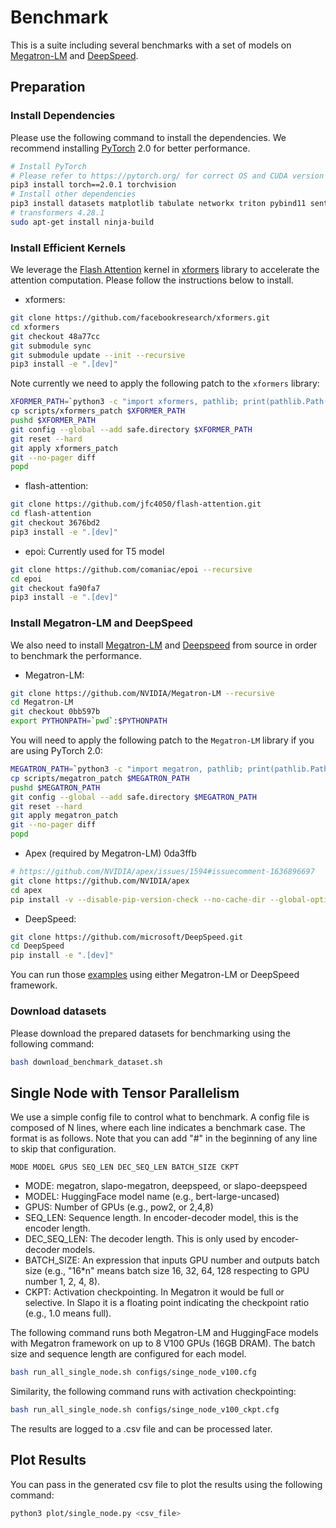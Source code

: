 <!--- Copyright Amazon.com, Inc. or its affiliates. All Rights Reserved. -->
<!--- SPDX-License-Identifier: Apache-2.0  -->

# Benchmark

This is a suite including several benchmarks with a set of models on [Megatron-LM](https://github.com/NVIDIA/Megatron-LM) and [DeepSpeed](https://github.com/microsoft/DeepSpeed).

## Preparation

### Install Dependencies

Please use the following command to install the dependencies. We recommend installing [PyTorch](https://pytorch.org/) 2.0 for better performance.

```bash
# Install PyTorch
# Please refer to https://pytorch.org/ for correct OS and CUDA version
pip3 install torch==2.0.1 torchvision
# Install other dependencies
pip3 install datasets matplotlib tabulate networkx triton pybind11 sentencepiece
# transformers 4.28.1
sudo apt-get install ninja-build
```

### Install Efficient Kernels

We leverage the [Flash Attention](https://arxiv.org/abs/2205.14135) kernel in [xformers](https://github.com/facebookresearch/xformers) library to accelerate the attention computation. Please follow the instructions below to install.

- xformers:
```bash
git clone https://github.com/facebookresearch/xformers.git
cd xformers
git checkout 48a77cc
git submodule sync 
git submodule update --init --recursive
pip3 install -e ".[dev]"
```

Note currently we need to apply the following patch to the `xformers` library:
```bash
XFORMER_PATH=`python3 -c "import xformers, pathlib; print(pathlib.Path(xformers.__path__[0]).parent)"`
cp scripts/xformers_patch $XFORMER_PATH
pushd $XFORMER_PATH
git config --global --add safe.directory $XFORMER_PATH
git reset --hard
git apply xformers_patch
git --no-pager diff
popd
```

- flash-attention:
```bash
git clone https://github.com/jfc4050/flash-attention.git
cd flash-attention
git checkout 3676bd2
pip3 install -e ".[dev]"
```

- epoi: Currently used for T5 model
```bash
git clone https://github.com/comaniac/epoi --recursive
cd epoi
git checkout fa90fa7
pip3 install -e ".[dev]"
```

### Install Megatron-LM and DeepSpeed

We also need to install [Megatron-LM](https://github.com/NVIDIA/Megatron-LM) and [Deepspeed](https://github.com/microsoft/DeepSpeed) from source in order to benchmark the performance.

- Megatron-LM:
```bash
git clone https://github.com/NVIDIA/Megatron-LM --recursive
cd Megatron-LM
git checkout 0bb597b
export PYTHONPATH=`pwd`:$PYTHONPATH
```

You will need to apply the following patch to the `Megatron-LM` library if you are using PyTorch 2.0:

```bash
MEGATRON_PATH=`python3 -c "import megatron, pathlib; print(pathlib.Path(megatron.__path__[0]).parent)"`
cp scripts/megatron_patch $MEGATRON_PATH
pushd $MEGATRON_PATH
git config --global --add safe.directory $MEGATRON_PATH
git reset --hard
git apply megatron_patch
git --no-pager diff
popd
```

- Apex (required by Megatron-LM) 0da3ffb
```bash
# https://github.com/NVIDIA/apex/issues/1594#issuecomment-1636896697
git clone https://github.com/NVIDIA/apex
cd apex
pip install -v --disable-pip-version-check --no-cache-dir --global-option="--cpp_ext" --global-option="--cuda_ext" ./
```

- DeepSpeed:
```bash
git clone https://github.com/microsoft/DeepSpeed.git
cd DeepSpeed
pip install -e ".[dev]"
```

You can run those [examples](../examples/) using either Megatron-LM or DeepSpeed framework.


### Download datasets

Please download the prepared datasets for benchmarking using the following command:

```bash
bash download_benchmark_dataset.sh
```

## Single Node with Tensor Parallelism

We use a simple config file to control what to benchmark. A config file
is composed of N lines, where each line indicates a benchmark case.
The format is as follows. Note that you can add "#" in the beginning of
any line to skip that configuration.

```
MODE MODEL GPUS SEQ_LEN DEC_SEQ_LEN BATCH_SIZE CKPT
```

* MODE: megatron, slapo-megatron, deepspeed, or slapo-deepspeed
* MODEL: HuggingFace model name (e.g., bert-large-uncased)
* GPUS: Number of GPUs (e.g., pow2, or 2,4,8)
* SEQ_LEN: Sequence length. In encoder-decoder model, this is the encoder length.
* DEC_SEQ_LEN: The decoder length. This is only used by encoder-decoder models.
* BATCH_SIZE: An expression that inputs GPU number and outputs batch size
  (e.g., "16*n" means batch size 16, 32, 64, 128 respecting to GPU number 1, 2, 4, 8).
* CKPT: Activation checkpointing. In Megatron it would be full or selective. In Slapo
  it is a floating point indicating the checkpoint ratio (e.g., 1.0 means full).

The following command runs both Megatron-LM and HuggingFace models
with Megatron framework on up to 8 V100 GPUs (16GB DRAM).
The batch size and sequence length are configured for each model.

```bash
bash run_all_single_node.sh configs/singe_node_v100.cfg
```

Similarity, the following command runs with activation checkpointing:

```bash
bash run_all_single_node.sh configs/singe_node_v100_ckpt.cfg
```

The results are logged to a .csv file and can be processed later.


## Plot Results

You can pass in the generated csv file to plot the results using the following command:

```bash
python3 plot/single_node.py <csv_file>
```
